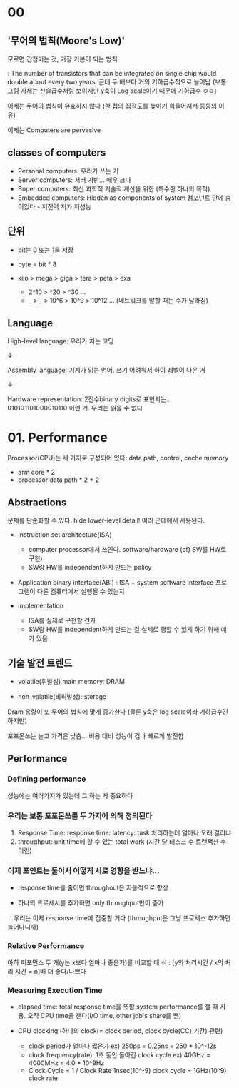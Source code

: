 # 00



## '무어의 법칙(Moore's Low)'

모르면 간첩되는 것, 가장 기본이 되는 법칙

: The number of transistors that can be integrated on single chip would double about every two years.
근데 두 배보다 거의 기하급수적으로 늘어남 (보통 그림 자체는 산술급수처럼 보이지만 y축이 Log scale이기 때문에 기하급수 ㅇㅇ)

이제는 무어의 법칙이 유효하지 않다 (한 칩의 집적도를 높이기 힘들어져서 등등의 이유)



이제는 Computers are pervasive

 

## classes of computers

*  Personal computers: 우리가 쓰는 거
* Server computers: 서버 기반… 매우 크다
* Super computers: 최신 과학적 기술적 계산을 위한 (특수한 하나의 목적)
* Embedded computers: Hidden as components of system 컴포넌트 안에 숨어있다 - 저전력 저가 저성능

 

## 단위

- bit는 0 또는 1을 저장

- byte = bit * 8

- kilo > mega > giga > tera > peta > exa
  - 2^10 > ^20 > ^30 …
  - _ > _ > 10^6 > 10^9 > 10^12 … (네트워크를 말할 때는 수가 달라짐)

 

## Language

High-level language: 우리가 치는 코딩

↓

Assembly language: 기계가 읽는 언어. 쓰기 어려워서 하이 레벨이 나온 거

↓

Hardware representation: 2진수binary digits로 표현되는… 010101101000010110 이런 거. 우리는 읽을 수 없다

 

 

 

 

# 01. Performance

 

Processor(CPU)는 세 가지로 구성되어 있다: data path, control, cache memory

- arm core * 2
- processor data path * 2 * 2 

 

## Abstractions

문제를 단순화할 수 있다. hide lower-level detail!
여러 군데에서 사용된다.

- Instruction set architecture(ISA)
  - computer processor에서 쓰인다. software/hardware (cf) SW를 HW로 구현)
  - SW랑 HW를 independent하게 만드는 policy

- Application binary interface(ABI)
  : ISA + system software interface 프로그램이 다른 컴퓨터에서 실행될 수 있는지

- implementation
  - ISA를 실제로 구현할 건가
  - SW랑 HW를 independent하게 만드는 걸 실제로 행할 수 있게 하기 위해 얘가 있음

 

## 기술 발전 트렌드

- volatile(휘발성) main memory: DRAM 

- non-volatile(비휘발성): storage



Dram 용량이 또 무어의 법칙에 맞게 증가한다 (물론 y축은 log scale이라 기하급수긴 하지만)

포포몬쓰는 늘고 가격은 낮춤… 비용 대비 성능이 겁나 빠르게 발전함

 

## Performance

### Defining performance

성능에는 여러가지가 있는데 그 하는 게 중요하다

 

### 우리는 보통 포포몬쓰를 두 가지에 의해 정의된다

1. Response Time: response time: latency: task 처리하는데 얼마나 오래 걸리냐
2. throughput: unit time에 할 수 있는 total work (시간 당 태스크 수 트랜잭션 수 이런)



### 이제 포인트는 둘이서 어떻게 서로 영향을 받느냐…

* response time을 줄이면 throughout은 자동적으로 향상

* 하나의 프로세서를 추가하면 only throughput만이 증가

∴우리는 이제 response time에 집중할 거다 (throughput은 그냥 프로세스 추가하면 늘어나니까)

 

 ### Relative Performance

아하 퍼포먼스 두 개(y는 x보다 얼마나 좋은가)를 비교할 때 식
: [y의 처리시간 / x의 처리 시간 = n]배 더 좋다/나쁘다

 

### Measuring Execution Time

* elapsed time: total response time을 뜻함 system performance를 잴 때 사용. 오직 CPU time을 잰다(I/O time, other job's share를 뺌)

* CPU clocking (하나의 clock(= clock period, clock cycle(CC) 기간) 관련)
  * clock period가 얼마나 짧은가
    ex) 250ps = 0.25ns = 250 * 10^-12s
  * clock frequency(rate): 1초 동안 돌아간 clock cycle
    ex) 40GHz = 4000MHz = 4.0 * 10^9Hz
  * Clock Cycle = 1 / Clock Rate
    1nsec(10^-9) clock cycle = 1GHz(10^9) clock rate

 

 

 

 

 

 